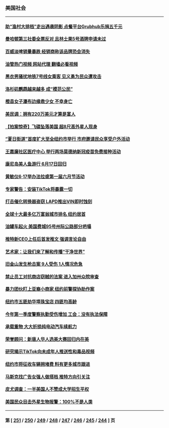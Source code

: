 ### 美国社会
---
#### [助“渔村大排档”走出遇袭阴影 点餐平台Grubhub乐捐五千元](../../pages/ncid1078160/n14015721.md?06142045) 
#### [曼哈顿第三社委全票反对 且林士果5号酒牌申请未过](../../pages/ncid1078160/n14015723.md?06142045) 
#### [百威淡啤销量暴跌 经销商称该品牌恐会消失](../../pages/ncid1078160/n14015564.md?06142045) 
#### [油管热门视频 网站代理 翻墙必看视频](http://138.2.39.72:81/youtube.html?epic-marker?06142045)
#### [黑衣男骚扰地铁7号线女乘客 见义勇为民众遭攻击](../../pages/ncid1078160/n14015729.md?06142045) 
#### [洛杉矶鹦鹉越来越多 成“模范公民”](../../pages/ncid1078160/n14015618.md?06142045) 
#### [橙县女子瀑布边缘救少女 不幸身亡](../../pages/ncid1078160/n14015598.md?06142045) 
#### [美民调：拥有220万美元才算是富人](../../pages/ncid1078160/n14015508.md?06142045) 
#### [【拍案惊奇】飞碟坠落美国 超8尺高外星人现身](../../pages/ncid1078160/n14015384.md?06142045) 
#### [“夏日街道”首度扩大至全纽约市举行 市府邀请民众享受户外活动](../../pages/ncid1078160/n14015002.md?06142045) 
#### [王嘉廉社区医疗中心 举行两场莫德纳新冠疫苗免费接种活动](../../pages/ncid1078160/n14015001.md?06142045) 
#### [康尼岛美人鱼游行 6月17日回归](../../pages/ncid1078160/n14014999.md?06142045) 
#### [黄敏仪6‧17举办法拉盛第一届六月节活动](../../pages/ncid1078160/n14014997.md?06142045) 
#### [专家警告：安装TikTok将暴露一切](../../pages/ncid1078160/n14014969.md?06142045) 
#### [打击催化转换器盗窃 LAPD推出VIN即时蚀刻](../../pages/ncid1078160/n14014933.md?06142045) 
#### [全球十大最多亿万富翁城市排名 纽约居首](../../pages/ncid1078160/n14014885.md?06142045) 
#### [油罐车起火 美国费城95号州际公路部分坍塌](../../pages/ncid1078160/n14014818.md?06142045) 
#### [推特新CEO上任后首发推文 强调言论自由](../../pages/ncid1078160/n14014802.md?06142045) 
#### [艺术家：让我们来了解和传播“干净世界”](../../pages/ncid1078160/n14014776.md?06142045) 
#### [旧金山发生枪击案 9人受伤   1人情况危急](../../pages/ncid1078160/n14014420.md?06142045) 
#### [禁止员工对抗商店窃贼的法案 进入加州众院审查](../../pages/ncid1078160/n14014410.md?06142045) 
#### [暴力团伙盯上亚裔小商家 纽约前警探协助作案](../../pages/ncid1078160/n14014366.md?06142045) 
#### [纽约市五匪劫华埠珠宝店 四匪均高龄](../../pages/ncid1078160/n14014363.md?06142045) 
#### [今年第一季度警察执勤受伤增加 工会：没有执法保障](../../pages/ncid1078160/n14014359.md?06142045) 
#### [承载重物 大大折损纯电动汽车续航力](../../pages/ncid1078160/n14014288.md?06142045) 
#### [荣誉顾问：新唐人华人选美大赛回归内在美](../../pages/ncid1078160/n14013897.md?06142045) 
#### [研究揭示TikTok向未成年人推送性和毒品视频](../../pages/ncid1078160/n14013879.md?06142045) 
#### [纽约市将征收车辆拥堵费 料有更多城市跟进](../../pages/ncid1078160/n14013860.md?06142045) 
#### [马斯克找广告女强人做搭档 推特方向引关注](../../pages/ncid1078160/n14013840.md?06142045) 
#### [皮尤调查：一半美国人不赞成大学招生平权](../../pages/ncid1078160/n14013817.md?06142045) 
#### [美国民众目击外星生物报警：100%不是人类](../../pages/ncid1078160/n14013654.md?06142045) 

---
#### 第 [ [251](./251.md?06142045) / [250](./250.md?06142045) / [249](./249.md?06142045) / [248](./248.md?06142045) / [247](./247.md?06142045) / [246](./246.md?06142045) / [245](./245.md?06142045) / [244](./244.md?06142045) ] 页
